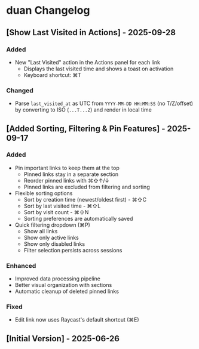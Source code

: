 # duan Changelog

## [Show Last Visited in Actions] - 2025-09-28

### Added
- New "Last Visited" action in the Actions panel for each link
  - Displays the last visited time and shows a toast on activation
  - Keyboard shortcut: ⌘T

### Changed
- Parse `last_visited_at` as UTC from `YYYY-MM-DD HH:MM:SS` (no T/Z/offset) by converting to ISO (`...T...Z`) and render in local time

## [Added Sorting, Filtering & Pin Features] - 2025-09-17

### Added
- Pin important links to keep them at the top
  - Pinned links stay in a separate section
  - Reorder pinned links with ⌘⇧↑/↓
  - Pinned links are excluded from filtering and sorting
- Flexible sorting options
  - Sort by creation time (newest/oldest first) - ⌘⇧C
  - Sort by last visited time - ⌘⇧L
  - Sort by visit count - ⌘⇧N
  - Sorting preferences are automatically saved
- Quick filtering dropdown (⌘P)
  - Show all links
  - Show only active links
  - Show only disabled links
  - Filter selection persists across sessions

### Enhanced
- Improved data processing pipeline
- Better visual organization with sections
- Automatic cleanup of deleted pinned links

### Fixed
- Edit link now uses Raycast's default shortcut (⌘E)

## [Initial Version] - 2025-06-26
